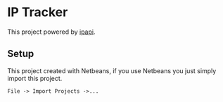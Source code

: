 # IP Tracker
This project powered by [ipapi](https://ipapi.com/).

## Setup
This project created with Netbeans, if you use Netbeans you just simply import this project.
``` 
File -> Import Projects ->... 
``` 
